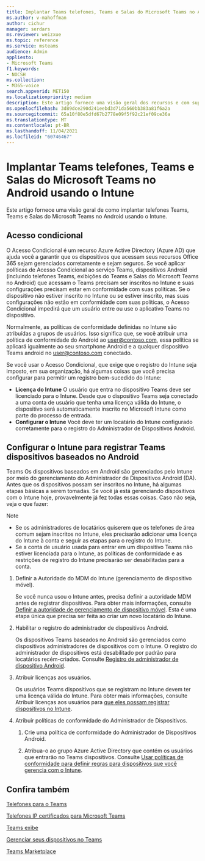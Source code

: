 ```yaml
---
title: Implantar Teams telefones, Teams e Salas do Microsoft Teams no Android usando o Intune
ms.author: v-mahoffman
author: cichur
manager: serdars
ms.reviewer: weizxue
ms.topic: reference
ms.service: msteams
audience: Admin
appliesto:
- Microsoft Teams
f1.keywords:
- NOCSH
ms.collection:
- M365-voice
search.appverid: MET150
ms.localizationpriority: medium
description: Este artigo fornece uma visão geral dos recursos e com suporte Microsoft Teams exibições.
ms.openlocfilehash: 3d89dce290d241eebd3d71da560bb383a81f6a2a
ms.sourcegitcommit: 65a10f80e5dfd67b2778e09f5f92c21ef09ce36a
ms.translationtype: MT
ms.contentlocale: pt-BR
ms.lasthandoff: 11/04/2021
ms.locfileid: "60746467"
---
```

# <a name="deploy-teams-phones-teams-displays-and-microsoft-teams-rooms-on-android-using-intune"></a>Implantar Teams telefones, Teams e Salas do Microsoft Teams no Android usando o Intune

Este artigo fornece uma visão geral de como implantar telefones Teams, Teams e Salas do Microsoft Teams no Android usando o Intune.

## <a name="conditional-access"></a>Acesso condicional

O Acesso Condicional é um recurso Azure Active Directory (Azure AD) que ajuda você a garantir que os dispositivos que acessam seus recursos Office 365 sejam gerenciados corretamente e sejam seguros.  Se você aplicar políticas de Acesso Condicional ao serviço Teams, dispositivos Android (incluindo telefones Teams, exibições do Teams e Salas do Microsoft Teams no Android) que acessam o Teams precisam ser inscritos no Intune e suas configurações precisam estar em conformidade com suas políticas.  Se o dispositivo não estiver inscrito no Intune ou se estiver inscrito, mas suas configurações não estão em conformidade com suas políticas, o Acesso Condicional impedirá que um usuário entre ou use o aplicativo Teams no dispositivo.

Normalmente, as políticas de conformidade definidas no Intune são atribuídas a grupos de usuários.  Isso significa que, se você atribuir uma política de conformidade do Android ao user@contoso.com, essa política se aplicará igualmente ao seu smartphone Android e a qualquer dispositivo Teams android no user@contoso.com conectado.

Se você usar o Acesso Condicional, que exige que o registro do Intune seja imposto, em sua organização, há algumas coisas que você precisa configurar para permitir um registro bem-sucedido do Intune:

- **Licença do Intune** O usuário que entra no dispositivo Teams deve ser licenciado para o Intune.  Desde que o dispositivo Teams seja conectado a uma conta de usuário que tenha uma licença válida do Intune, o dispositivo será automaticamente inscrito no Microsoft Intune como parte do processo de entrada.
- **Configurar o Intune** Você deve ter um locatário do Intune configurado corretamente para o registro do Administrador de Dispositivos Android.

## <a name="configure-intune-to-enroll-teams-android-based-devices"></a>Configurar o Intune para registrar Teams dispositivos baseados no Android

Teams Os dispositivos baseados em Android são gerenciados pelo Intune por meio do gerenciamento do Administrador de Dispositivos Android (DA). Antes que os dispositivos possam ser inscritos no Intune, há algumas etapas básicas a serem tomadas.  Se você já está gerenciando dispositivos com o Intune hoje, provavelmente já fez todas essas coisas.  Caso não seja, veja o que fazer:

> [!NOTE]
> - Se os administradores de locatários quiserem que os telefones de área comum sejam inscritos no Intune, eles precisarão adicionar uma licença do Intune à conta e seguir as etapas para o registro do Intune.
> - Se a conta de usuário usada para entrar em um dispositivo Teams não estiver licenciada para o Intune, as políticas de conformidade e as restrições de registro do Intune precisarão ser desabilitadas para a conta.



1. Definir a Autoridade do MDM do Intune (gerenciamento de dispositivo móvel).  

   Se você nunca usou o Intune antes, precisa definir a autoridade MDM antes de registrar dispositivos. Para obter mais informações, consulte [Definir a autoridade de gerenciamento de dispositivo móvel](/intune/fundamentals/mdm-authority-set).  Esta é uma etapa única que precisa ser feita ao criar um novo locatário do Intune.
1. Habilitar o registro do administrador de dispositivos Android.
  
   Os dispositivos Teams baseados no Android são gerenciados como dispositivos administradores de dispositivos com o Intune.  O registro do administrador de dispositivos está desabilitado por padrão para locatários recém-criados. Consulte [Registro de administrador de dispositivo Android](/intune/enrollment/android-enroll-device-administrator).
1. Atribuir licenças aos usuários. 
 
   Os usuários Teams dispositivos que se registram no Intune devem ter uma licença válida do Intune. Para obter mais informações, consulte Atribuir licenças aos usuários para [que eles possam registrar dispositivos no Intune](/intune/fundamentals/licenses-assign).
1. Atribuir políticas de conformidade do Administrador de Dispositivos.  

   1. Crie uma política de conformidade do Administrador de Dispositivos Android.

   1. Atribua-o ao grupo Azure Active Directory que contém os usuários que entrarão no Teams dispositivos. Consulte [Usar políticas de conformidade para definir regras para dispositivos que você gerencia com o Intune](/mem/intune/protect/device-compliance-get-started).

## <a name="see-also"></a>Confira também

[Telefones para o Teams](phones-for-teams.md)

[Telefones IP certificados para Microsoft Teams](teams-ip-phones.md)

[Teams exibe](teams-displays.md)

[Gerenciar seus dispositivos no Teams](device-management.md)

[Teams Marketplace](https://office.com/teamsdevices)
